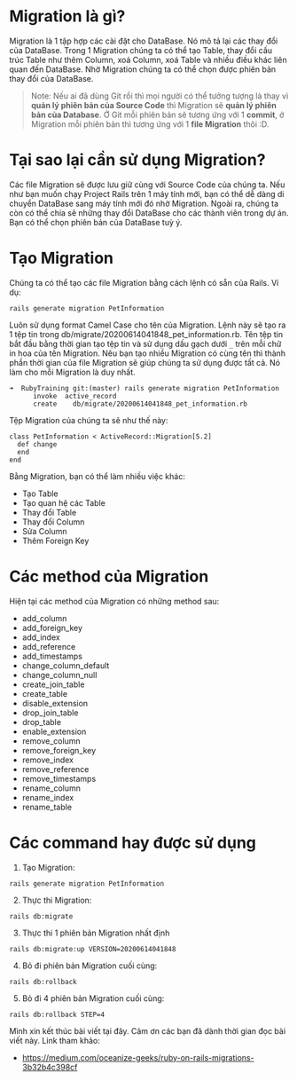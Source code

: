 # Migration là gì?
Migration là 1 tập hợp các cài đặt cho DataBase. Nó mô tả lại các thay đổi của DataBase. Trong 1 Migration chúng ta có thể tạo Table, thay đổi cấu trúc Table như thêm Column, xoá Column, xoá Table và nhiều điều khác liên quan đến DataBase. Nhờ Migration chúng ta có thể chọn được phiên bản thay đổi của DataBase.

> Note: Nếu ai đã dùng Git rồi thì mọi người có thể tưởng tượng là thay vì **quản lý phiên bản của Source Code** thì Migration sẽ **quản lý phiên bản của Database**. Ở Git mỗi phiên bản sẽ tương ứng với 1 **commit**, ở Migration mỗi phiên bản thì tương ứng với 1 **file Migration** thôi :D.

# Tại sao lại cần sử dụng Migration?

Các file Migration sẽ được lưu giữ cùng với Source Code của chúng ta. Nếu như bạn muốn chạy Project Rails trên 1 máy tính mới, bạn có thể dễ dàng di chuyển DataBase sang máy tính mới đó nhờ Migration. Ngoài ra, chúng ta còn có thể chia sẽ những thay đổi DataBase cho các thành viên trong dự án. Bạn có thể chọn phiên bản của DataBase tuỳ ý.

# Tạo Migration

Chúng ta có thể tạo các file Migration bằng cách lệnh có sẵn của Rails. Ví dụ:

```
rails generate migration PetInformation
```

Luôn sử dụng format Camel Case cho tên của Migration. Lệnh này sẽ tạo ra 1 tệp tin trong db/migrate/20200614041848_pet_information.rb. Tên tệp tin bắt đầu bằng thời gian tạo tệp tin và sử dụng dấu gạch dưới `_` trên mỗi chữ in hoa của tên Migration. Nêu bạn tạo nhiều Migration có cùng tên thì thành phần thời gian của file Migration sẽ giúp chúng ta sử dụng được tất cả. Nó làm cho mỗi Migration là duy nhất.

```
➜  RubyTraining git:(master) rails generate migration PetInformation
      invoke  active_record
      create    db/migrate/20200614041848_pet_information.rb
```

Tệp Migration của chúng ta sẽ như thế này:

```
class PetInformation < ActiveRecord::Migration[5.2]
  def change
  end
end
```

Bằng Migration, bạn có thể làm nhiều việc khác:
- Tạo Table
- Tạo quan hệ các Table
- Thay đổi Table
- Thay đổi Column
- Sửa Column
- Thêm Foreign Key

# Các method của Migration

Hiện tại các method của Migration có những method sau:
- add_column
- add_foreign_key
- add_index
- add_reference
- add_timestamps
- change_column_default
- change_column_null
- create_join_table
- create_table
- disable_extension
- drop_join_table
- drop_table
- enable_extension
- remove_column
- remove_foreign_key
- remove_index
- remove_reference
- remove_timestamps
- rename_column
- rename_index
- rename_table

# Các command hay được sử dụng
1. Tạo Migration:

```
rails generate migration PetInformation
```

2. Thực thi Migration:

```
rails db:migrate
```

3. Thực thi 1 phiên bản Migration nhất định

```
rails db:migrate:up VERSION=20200614041848
```

4. Bỏ đi phiên bản Migration cuối cùng:

```
rails db:rollback
```

5. Bỏ đi 4 phiên bản Migration cuối cùng:

```
rails db:rollback STEP=4
```

Mình xin kết thúc bài viết tại đây. Cảm ơn các bạn đã dành thời gian đọc bài viết này. Link tham khảo:
- https://medium.com/oceanize-geeks/ruby-on-rails-migrations-3b32b4c398cf